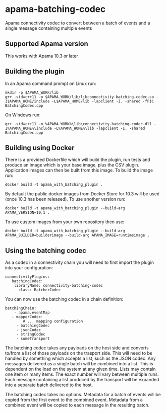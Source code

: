 # apama-batching-codec
Apama connectivity codec to convert between a batch of events and a single message containing multiple events

## Supported Apama version

This works with Apama 10.3 or later

## Building the plugin

In an Apama command prompt on Linux run:

    mkdir -p $APAMA_WORK/lib
    g++ -std=c++11 -o $APAMA_WORK/lib/libconnectivity-batching-codec.so -I$APAMA_HOME/include -L$APAMA_HOME/lib -lapclient -I. -shared -fPIC BatchingCodec.cpp

On Windows run:

    g++ -std=c++11 -o %APAMA_WORK%\lib\connectivity-batching-codec.dll -I%APAMA_HOME%\include -L%APAMA_HOME%\lib -lapclient -I. -shared BatchingCodec.cpp

## Building using Docker

There is a provided Dockerfile which will build the plugin, run tests and produce an image which is your base image, plus the CSV plugin. Application images can then be built from this image. To build the image run:

    docker build -t apama_with_batching_plugin .

By default the public docker images from Docker Store for 10.3 will be used (once 10.3 has been released). To use another version run:

    docker build -t apama_with_batching_plugin --build-arg APAMA_VERSION=10.1 .

To use custom images from your own repository then use:

    docker build -t apama_with_batching_plugin --build-arg APAMA_BUILDER=builderimage --build-arg APAMA_IMAGE=runtimeimage .

## Using the batching codec

As a codec in a connectivity chain you will need to first import the plugin into your configuration:

    connectivityPlugins:
	   batchingCodec:
        libraryName: connectivity-batching-codec
		  class: BatcherCodec

You can now use the batching codec in a chain definition:

    batchingChain:
	    - apama.eventMap
       - mapperCodec:
		    # ... mapping configuration
		 - batchingCodec
		 - jsonCodec
		 - stringCodec
		 - someTransport

The batching codec takes any payloads on the host side and converts to/from a list of those payloads on the trasport side. This will need to be handled by something which accepts a list, such as the JSON codec. Any messages delivered as a single batch will be combined into a list. This is dependent on the load on the system at any given time. Lists may contain one item or many items. The exact number will vary between multiple runs. Each message containing a list produced by the transport will be expanded into a separate batch delivered to the host.

The batching codec takes no options. Metadata for a batch of events will be copied from the first event to the combined event. Metadata from a combined event will be copied to each message in the resulting batch.

